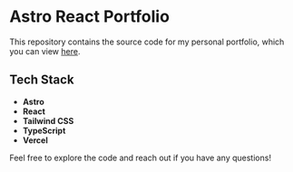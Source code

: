 # Astro React Portfolio

This repository contains the source code for my personal portfolio, which you can view [here](http://giova.dev).

## Tech Stack

- **Astro**
- **React**
- **Tailwind CSS**
- **TypeScript**
- **Vercel**

Feel free to explore the code and reach out if you have any questions!
